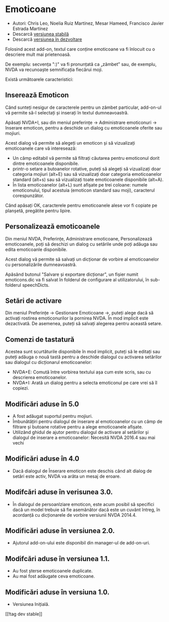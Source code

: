 # Emoticoane #

* Autori: Chris Leo, Noelia Ruiz Martínez, Mesar Hameed, Francisco Javier
  Estrada Martínez
* Descarcă [versiunea stabilă][1]
* Descarcă [versiunea în dezvoltare][2]

Folosind acest add-on, textul care conține emoticoane va fi înlocuit cu o
descriere mult mai prietenoasă.

De exemplu: secvența ":)" va fi pronunțată ca „zâmbet” sau, de exemplu, NVDA
va recunoaște semnificația fiecărui moji.

Există următoarele caracteristici:

## Inserează Emoticon ##

Când sunteți nesigur de caracterele pentru un zâmbet particular, add-on-ul
vă permite să-l selectați și inserați în textul dumneavoastră.

Apăsați NVDA+I, sau din meniul preferințe -> Administrare emoticonuri -> Inserare emoticon, pentru a deschide un dialog cu emoticoanele oferite sau mojiuri.

Acest dialog vă permite să alegeți un emoticon și să vizualizați
emoticoanele care vă interesează:

*	Un câmp editabil vă permite să filtrați căutarea pentru emoticonul dorit
  dintre emoticoanele disponibile.
*	printr-o setare a butoanelor rotative, puteți să alegeți să vizualizați doar categoria mojiuri (alt+E) sau să vizualizați doar categoria emoticoanelor standard (alt+s) sau să vizualizați toate emoticoanele disponibile (alt+A).
*	În lista emoticoanelor (alt+L) sunt afișate pe trei coloane: numele emoticonului, tipul acestuia (emoticon standard sau moji), caracterul corespunzător.

Când apăsați OK, caracterele pentru emoticoanele alese vor fi copiate pe
planșetă, pregătite pentru lipire.

## Personalizează emoticoanele ##

Din meniul NVDA, Preferințe, Administrare emoticoane, Personalizează emoticoanele, poți să deschizi un dialog cu setările unde poți adăuga sau edita emoticoanle disponibile.

Acest dialog vă permite să salvați un dicționar de vorbire al emoticoanelor
cu personalizările dumneavoastră.

Apăsând butonul "Salvare și exportare dicționar", un fișier numit
emoticons.dic va fi salvat în folderul de configurare al utilizatorului, în
sub-folderul speechDicts.

## Setări de activare ##

Din meniul Preferințe -> Gestionare Emoticoane ->, puteți alege dacă să activați rostirea emoticonurilor la pornirea NVDA. În mod implicit este dezactivată.
De asemenea, puteți să salvați alegerea pentru această setare.

## Comenzi de tastatură ##

Acestea sunt scurtăturile disponibile în mod implicit, puteți să le editați
sau puteți adăuga o nouă tastă pentru a deschide dialogul cu activarea
setărilor sau dialogul cu dicționarul emoticoanelor:

* NVDA+E: Comută între vorbirea textului așa cum este scris, sau cu
  descrierea emoticoanelor.
* NVDA+I: Arată un dialog pentru a selecta emoticonul pe care vrei să îl
  copiezi.


## Modificări aduse în 5.0 ##

* A fost adăugat suportul pentru mojiuri.
* Îmbunătățiri pentru dialogul de inserare al emoticoanelor cu un câmp de
  filtrare și butoane rotative pentru a alege emoticoanele afișate.
* Utilizând ghidul de ajutor pentru dialogul de activare al setărilor și
  dialogul de inserare a emoticoanelor: Necesită NVDA 2016.4 sau mai vechi

## Modificări aduse în 4.0 ##

* Dacă dialogul de Înserare emoticon este deschis când alt dialog de setări
  este activ, NVDA va arăta un mesaj de eroare.


## Modifcări aduse în verisunea 3.0. ##

* În dialogul de persoanlziare emoticon, este acum posibil să specifici dacă
  un model trebuie să fie asemănător dacă este un cuvânt întreg, în
  acordanță cu dicționarele de vorbire versiunii NVDA 2014.4.


## Modificări aduse în versiunea 2.0. ##

* Ajutorul add-on-ului este disponibil din manager-ul de add-on-uri.


## Modifcări aduse în versiunea 1.1. ##

* Au fost șterse emoticoanele duplicate.
* Au mai fost adăugate ceva emoticoane.

## Modificări aduse în versiuna 1.0. ##

* Versiunea Inițială.

[[!tag dev stable]]

[1]: http://addons.nvda-project.org/files/get.php?file=emo

[2]: http://addons.nvda-project.org/files/get.php?file=emo-dev
